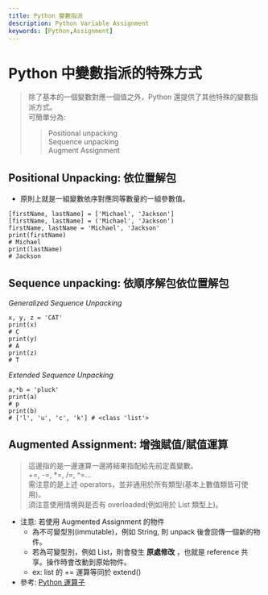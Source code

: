 ```yaml
---
title: Python 變數指派
description: Python Variable Assignment
keywords: [Python,Assignment]
---
```


# Python 中變數指派的特殊方式
> 除了基本的一個變數對應一個值之外，Python 還提供了其他特殊的變數指派方式。  
> 可簡單分為:  
>> Positional unpacking  
>> Sequence unpacking   
>> Augment Assignment  

## Positional Unpacking: 依位置解包  

* 原則上就是一組變數依序對應同等數量的一組參數值。 

```
[firstName, lastName] = ['Michael', 'Jackson']
[firstName, lastName] = ('Michael', 'Jackson')
firstName, lastName = 'Michael', 'Jackson'
print(firstName)
# Michael
print(lastName)
# Jackson
```

## Sequence unpacking: 依順序解包依位置解包  


_Generalized Sequence Unpacking_ 

```
x, y, z = 'CAT'
print(x)
# C
print(y)
# A
print(z)
# T
```

_Extended Sequence Unpacking_

```
a,*b = 'pluck'
print(a)
# p
print(b)
# ['l', 'u', 'c', 'k'] # <class 'list'>
```



## Augmented Assignment: 增強賦值/賦值運算
> 這邊指的是一邊運算一邊將結果指配給先前定義變數。  
> +=, -=, *=, /=, ^=...   
> 需注意的是上述 operators，並非通用於所有類型(基本上數值類皆可使用)。  
> 須注意使用情境與是否有 overloaded(例如用於 List 類型上)。  

* 注意: 若使用 Augmented Assignment 的物件  
    * 為不可變型別(immutable)，例如 String, 則 unpack 後會回傳一個新的物件。  
    * 若為可變型別，例如 List，則會發生 __原處修改__ ，也就是 reference 共享。操作時會改動到原始物件。  
    * ex: list 的 += 運算等同於 extend()  
* 參考: [Python 運算子](./Advanced/Python_operator_module  )